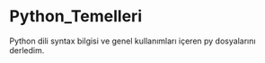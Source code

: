 # Python_Temelleri
Python dili syntax bilgisi ve genel kullanımları içeren py dosyalarını derledim.
